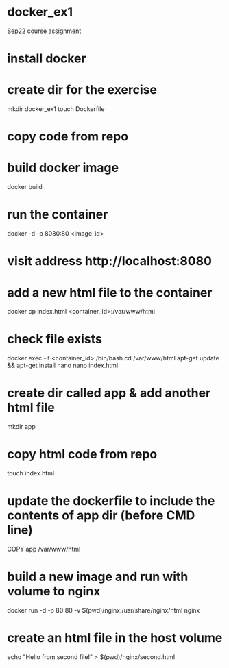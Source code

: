 # docker_ex1
Sep22 course assignment

# install docker
# create dir for the exercise
mkdir docker_ex1
touch Dockerfile
# copy code from repo
# build docker image
docker build .
# run the container
docker -d -p 8080:80 <image_id>
# visit address http://localhost:8080
# add a new html file to the container
docker cp index.html <container_id>:/var/www/html
# check file exists
docker exec -it <container_id> /bin/bash
cd /var/www/html
apt-get update && apt-get install nano
nano index.html
# create dir called app & add another html file
mkdir app
# copy html code from repo
touch index.html
# update the dockerfile to include the contents of app dir (before CMD line)
COPY app /var/www/html
# build a new image and run with volume to nginx
docker run -d -p 80:80 -v $(pwd)/nginx:/usr/share/nginx/html nginx
# create an html file in the host volume
echo "Hello from second file!" > $(pwd)/nginx/second.html
